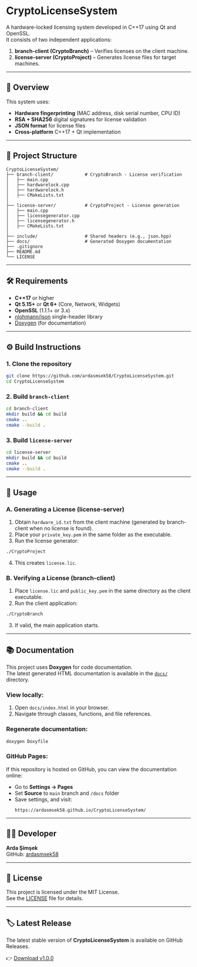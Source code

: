 # CryptoLicenseSystem

A hardware-locked licensing system developed in C++17 using Qt and OpenSSL.  
It consists of two independent applications:  
1. **branch-client (CryptoBranch)** – Verifies licenses on the client machine.  
2. **license-server (CryptoProject)** – Generates license files for target machines.

---

## 📌 Overview

This system uses:
- **Hardware fingerprinting** (MAC address, disk serial number, CPU ID)
- **RSA + SHA256** digital signatures for license validation
- **JSON format** for license files
- **Cross-platform** C++17 + Qt implementation

---

## 📂 Project Structure

```
CryptoLicenseSystem/
├── branch-client/            # CryptoBranch - License verification
│   ├── main.cpp
│   ├── hardwarelock.cpp
│   ├── hardwarelock.h
│   ├── CMakeLists.txt
│
├── license-server/           # CryptoProject - License generation
│   ├── main.cpp
│   ├── licensegenerator.cpp
│   ├── licensegenerator.h
│   ├── CMakeLists.txt
│
├── include/                  # Shared headers (e.g., json.hpp)
├── docs/                     # Generated Doxygen documentation
├── .gitignore
├── README.md
└── LICENSE                   
```

---

## 🛠 Requirements

- **C++17** or higher
- **Qt 5.15+** or **Qt 6+** (Core, Network, Widgets)
- **OpenSSL** (1.1.1+ or 3.x)
- [nlohmann/json](https://github.com/nlohmann/json) single-header library
- [Doxygen](https://www.doxygen.nl/) (for documentation)

---

## ⚙️ Build Instructions

### 1. Clone the repository
```bash
git clone https://github.com/ardasmsek58/CryptoLicenseSystem.git
cd CryptoLicenseSystem
```

### 2. Build `branch-client`
```bash
cd branch-client
mkdir build && cd build
cmake ..
cmake --build .
```

### 3. Build `license-server`
```bash
cd license-server
mkdir build && cd build
cmake ..
cmake --build .
```

---

## 🔑 Usage

### A. Generating a License (license-server)
1. Obtain `hardware_id.txt` from the client machine (generated by branch-client when no license is found).
2. Place your `private_key.pem` in the same folder as the executable.
3. Run the license generator:
```bash
./CryptoProject
```
4. This creates `license.lic`.

### B. Verifying a License (branch-client)
1. Place `license.lic` and `public_key.pem` in the same directory as the client executable.
2. Run the client application:
```bash
./CryptoBranch
```
3. If valid, the main application starts.

---

## 📚 Documentation

This project uses **Doxygen** for code documentation.  
The latest generated HTML documentation is available in the [`docs/`](docs/) directory.

### View locally:
1. Open `docs/index.html` in your browser.
2. Navigate through classes, functions, and file references.

### Regenerate documentation:
```bash
doxygen Doxyfile
```

### GitHub Pages:
If this repository is hosted on GitHub, you can view the documentation online:
- Go to **Settings → Pages**
- Set **Source** to `main` branch and `/docs` folder
- Save settings, and visit:  
  ```
  https://ardasmsek58.github.io/CryptoLicenseSystem/
  ```

---

## 👨‍💻 Developer

**Arda Şimşek**  
GitHub: [ardasmsek58](https://github.com/ardasmsek58) 

---

## 📄 License

This project is licensed under the MIT License.  
See the [LICENSE](LICENSE) file for details.

---

## 🏷️ Latest Release

The latest stable version of **CryptoLicenseSystem** is available on GitHub Releases.  

👉 [Download v1.0.0](https://github.com/ardasmsek58/crypto-license-system/releases/tag/v1.0.0)


